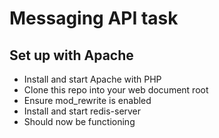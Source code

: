 # Messaging API task

## Set up with Apache
* Install and start Apache with PHP
* Clone this repo into your web document root
* Ensure mod_rewrite is enabled
* Install and start redis-server
* Should now be functioning

